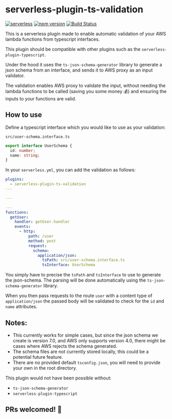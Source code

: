 # serverless-plugin-ts-validation

[![serverless](http://public.serverless.com/badges/v3.svg)](http://www.serverless.com)
[![npm version](https://badge.fury.io/js/serverless-plugin-ts-validation.svg)](https://badge.fury.io/js/serverless-plugin-ts-validation)
[![Build Status](https://travis-ci.com/gautierdag/serverless-plugin-ts-validation.svg?branch=master)](https://travis-ci.com/gautierdag/serverless-plugin-ts-validation)

This is a serverless plugin made to enable automatic validation of your AWS lambda functions from typescript interfaces.

This plugin should be compatible with other plugins such as the `serverless-plugin-typescript`.

Under the hood it uses the `ts-json-schema-generator` library to generate a json schema from an interface, and sends it to AWS proxy as an input validator.

The validation enables AWS proxy to validate the input, without needing the lambda functions to be called (saving you some money 💰) and ensuring the inputs to your functions are valid.

## How to use

Define a typescript interface which you would like to use as your validation:

`src/user-schema.interface.ts`

```ts
export interface UserSchema {
  id: number;
  name: string;
}
```

In your `serverless.yml`, you can add the validation as follows:

```yml
plugins:
  - serverless-plugin-ts-validation
---

---

---
functions:
  getUser:
    handler: getUser.handler
    events:
      - http:
          path: /user
          method: post
          request:
            schema:
              application/json:
                tsPath: src/user-schema.interface.ts
                tsInterface: UserSchema
```

You simply have to precise the `tsPath` and `tsInterface` to use to generate the json-schema. The parsing will be done automatically using the `ts-json-schema-generator` library.

When you then pass requests to the route `user` with a content type of `application/json` the passed body will be validated to check for the `id` and `name` attributes.

## Notes:

- This currently works for simple cases, but since the json schema we create is version 7.0, and AWS only supports version 4.0, there might be cases where AWS rejects the schema generated.
- The schema files are not currently stored locally, this could be a potential future feature.
- There are no provided default `tsconfig.json`, you will need to provide your own in the root directory.

This plugin would not have been possible without:

- `ts-json-schema-generator`
- `serverless-plugin-typescript`

## PRs welcomed! 🙂
